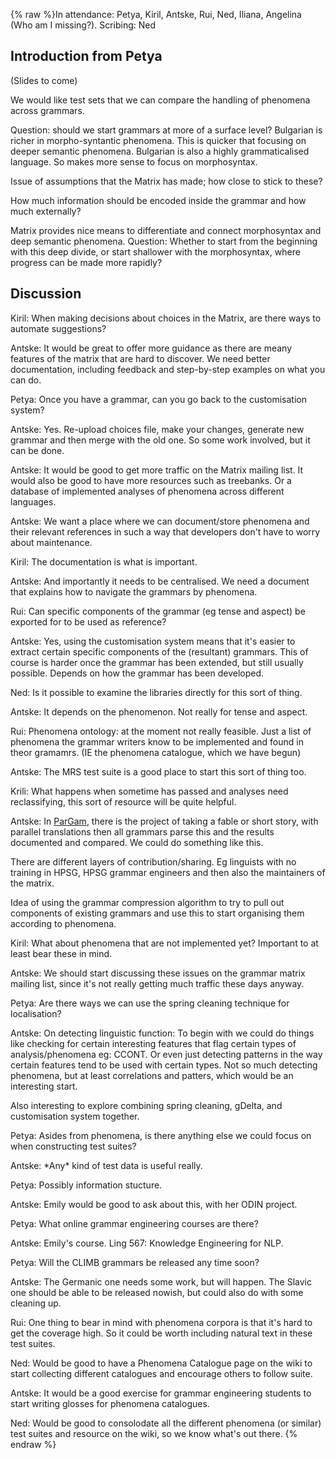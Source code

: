 {% raw %}In attendance: Petya, Kiril, Antske, Rui, Ned, Iliana, Angelina (Who am
I missing?). Scribing: Ned

## Introduction from Petya

(Slides to come)

We would like test sets that we can compare the handling of phenomena
across grammars.

Question: should we start grammars at more of a surface level? Bulgarian
is richer in morpho-syntantic phenomena. This is quicker that focusing
on deeper semantic phenomena. Bulgarian is also a highly grammaticalised
language. So makes more sense to focus on morphosyntax.

Issue of assumptions that the Matrix has made; how close to stick to
these?

How much information should be encoded inside the grammar and how much
externally?

Matrix provides nice means to differentiate and connect morphosyntax and
deep semantic phenomena. Question: Whether to start from the beginning
with this deep divide, or start shallower with the morphosyntax, where
progress can be made more rapidly?

## Discussion

Kiril: When making decisions about choices in the Matrix, are there ways
to automate suggestions?

Antske: It would be great to offer more guidance as there are meany
features of the matrix that are hard to discover. We need better
documentation, including feedback and step-by-step examples on what you
can do.

Petya: Once you have a grammar, can you go back to the customisation
system?

Antske: Yes. Re-upload choices file, make your changes, generate new
grammar and then merge with the old one. So some work involved, but it
can be done.

Antske: It would be good to get more traffic on the Matrix mailing list.
It would also be good to have more resources such as treebanks. Or a
database of implemented analyses of phenomena across different
languages.

Antske: We want a place where we can document/store phenomena and their
relevant references in such a way that developers don't have to worry
about maintenance.

Kiril: The documentation is what is important.

Antske: And importantly it needs to be centralised. We need a document
that explains how to navigate the grammars by phenomena.

Rui: Can specific components of the grammar (eg tense and aspect) be
exported for to be used as reference?

Antske: Yes, using the customisation system means that it's easier to
extract certain specific components of the (resultant) grammars. This of
course is harder once the grammar has been extended, but still usually
possible. Depends on how the grammar has been developed.

Ned: Is it possible to examine the libraries directly for this sort of
thing.

Antske: It depends on the phenomenon. Not really for tense and aspect.

Rui: Phenomena ontology: at the moment not really feasible. Just a list
of phenomena the grammar writers know to be implemented and found in
theor gramamrs. (IE the phenomena catalogue, which we have begun)

Antske: The MRS test suite is a good place to start this sort of thing
too.

Krili: What happens when sometime has passed and analyses need
reclassifying, this sort of resource will be quite helpful.

Antske: In [ParGam](/ParGam), there is the project of taking a fable or
short story, with parallel translations then all grammars parse this and
the results documented and compared. We could do something like this.

There are different layers of contribution/sharing. Eg linguists with no
training in HPSG, HPSG grammar engineers and then also the maintainers
of the matrix.

Idea of using the grammar compression algorithm to try to pull out
components of existing grammars and use this to start organising them
according to phenomena.

Kiril: What about phenomena that are not implemented yet? Important to
at least bear these in mind.

Antske: We should start discussing these issues on the grammar matrix
mailing list, since it's not really getting much traffic these days
anyway.

Petya: Are there ways we can use the spring cleaning technique for
localisation?

Antske: On detecting linguistic function: To begin with we could do
things like checking for certain interesting features that flag certain
types of analysis/phenomena eg: CCONT. Or even just detecting patterns
in the way certain features tend to be used with certain types. Not so
much detecting phenomena, but at least correlations and patters, which
would be an interesting start.

Also interesting to explore combining spring cleaning, gDelta, and
customisation system together.

Petya: Asides from phenomena, is there anything else we could focus on
when constructing test suites?

Antske: \*Any\* kind of test data is useful really.

Petya: Possibly information stucture.

Antske: Emily would be good to ask about this, with her ODIN project.

Petya: What online grammar engineering courses are there?

Antske: Emily's course. Ling 567: Knowledge Engineering for NLP.

Petya: Will the CLIMB grammars be released any time soon?

Antske: The Germanic one needs some work, but will happen. The Slavic
one should be able to be released nowish, but could also do with some
cleaning up.

Rui: One thing to bear in mind with phenomena corpora is that it's hard
to get the coverage high. So it could be worth including natural text in
these test suites.

Ned: Would be good to have a Phenomena Catalogue page on the wiki to
start collecting different catalogues and encourage others to follow
suite.

Antske: It would be a good exercise for grammar engineering students to
start writing glosses for phenomena catalogues.

Ned: Would be good to consolodate all the different phenomena (or
similar) test suites and resource on the wiki, so we know what's out
there.
<update date omitted for speed>{% endraw %}